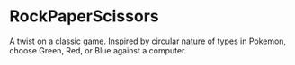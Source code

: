 # RockPaperScissors
A twist on a classic game. Inspired by circular nature of types in Pokemon, choose Green, Red, or Blue against a computer.
